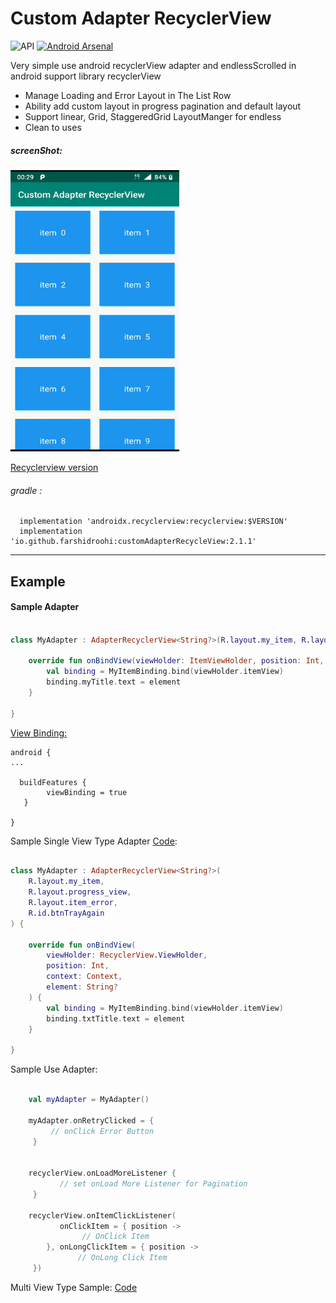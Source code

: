 # Custom Adapter RecyclerView

  ![API](https://img.shields.io/badge/API-14%2B-blue.svg?style=flat) [![Android Arsenal](https://img.shields.io/badge/Android%20Arsenal-Custom%20Adapter%20RecyclerView-blue.svg?style=flat)](https://android-arsenal.com/details/1/7759)



Very simple use android recyclerView adapter and endlessScrolled in android support library recyclerView 

- Manage Loading and Error Layout in The List Row
- Ability add custom layout in progress pagination and default layout
- Support linear, Grid, StaggeredGrid LayoutManger for endless
- Clean to uses

##### screenShot: 
 
 <img src="https://raw.githubusercontent.com/FarshidRoohi/CustomAdapterRecyclerview/master/art/custom_adapter.gif" alt="screen show" width="270px" height="450px">

[Recyclerview version](https://developer.android.com/jetpack/androidx/releases/)

 ###### gradle :   
```Gradle  
  implementation 'androidx.recyclerview:recyclerview:$VERSION'
  implementation 'io.github.farshidroohi:customAdapterRecycleView:2.1.1'
 ```  
 <hr>
 
## Example

#### Sample Adapter 

```Kotlin

class MyAdapter : AdapterRecyclerView<String?>(R.layout.my_item, R.layout.progress_view, R.layout.item_error,R.id.btnTrayAgain) {

    override fun onBindView(viewHolder: ItemViewHolder, position: Int, context: Context, element: String?) {
        val binding = MyItemBinding.bind(viewHolder.itemView)
        binding.myTitle.text = element
    }

}
```
[View Binding:](https://developer.android.com/topic/libraries/view-binding)

```Gradle
android {
...

  buildFeatures {
        viewBinding = true
   }
   
}

```

Sample Single View Type Adapter [Code](https://github.com/FarshidRoohi/CustomAdapterRecyclerview/tree/master/sample/src/main/java/io/github/customadapterrecyclerview/singleViewType):

```Kotlin

class MyAdapter : AdapterRecyclerView<String?>(
    R.layout.my_item,
    R.layout.progress_view,
    R.layout.item_error,
    R.id.btnTrayAgain
) {

    override fun onBindView(
        viewHolder: RecyclerView.ViewHolder,
        position: Int,
        context: Context,
        element: String?
    ) {
        val binding = MyItemBinding.bind(viewHolder.itemView)
        binding.txtTitle.text = element
    }

}

```



Sample Use Adapter:

```Kotlin

    val myAdapter = MyAdapter()
    
    myAdapter.onRetryClicked = {
         // onClick Error Button
     }
     
     
    recyclerView.onLoadMoreListener {
           // set onLoad More Listener for Pagination
     }
       
    recyclerView.onItemClickListener(
           onClickItem = { position ->
                // OnClick Item
        }, onLongClickItem = { position ->
               // OnLong Click Item
     })

```


Multi View Type Sample: [Code](https://github.com/FarshidRoohi/CustomAdapterRecyclerview/tree/master/sample/src/main/java/io/github/customadapterrecyclerview/multiViewType)
